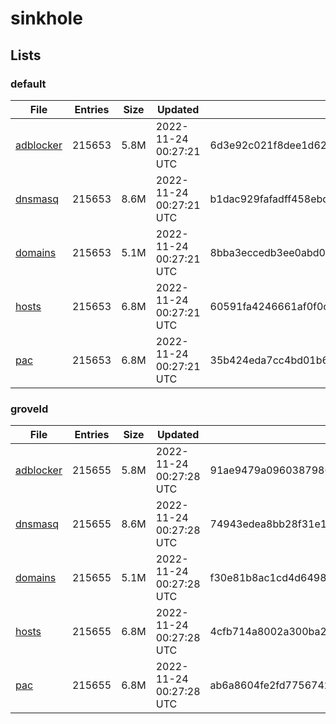 # sinkhole

## Lists

### default

|File|Entries|Size|Updated|Hash|
|-|-|-|-|-|
|[adblocker](https://raw.githubusercontent.com/groveld/sinkhole/lists/default/adblocker.txt)|215653|5.8M|2022-11-24 00:27:21 UTC|6d3e92c021f8dee1d6221bb0751a2fad61d3d359b6729b4b57fd5890ef8e7744|
|[dnsmasq](https://raw.githubusercontent.com/groveld/sinkhole/lists/default/dnsmasq.txt)|215653|8.6M|2022-11-24 00:27:21 UTC|b1dac929fafadff458ebdb62073cbf6a5fa99bbe13a45690616f2f1a54114306|
|[domains](https://raw.githubusercontent.com/groveld/sinkhole/lists/default/domains.txt)|215653|5.1M|2022-11-24 00:27:21 UTC|8bba3eccedb3ee0abd0bc9455d54ae313ed59518e9f1f6424258ade5d0e1b113|
|[hosts](https://raw.githubusercontent.com/groveld/sinkhole/lists/default/hosts.txt)|215653|6.8M|2022-11-24 00:27:21 UTC|60591fa4246661af0f0c57e53c4eb9d151a9e4f2815037b316a163dd812fb172|
|[pac](https://raw.githubusercontent.com/groveld/sinkhole/lists/default/pac.txt)|215653|6.8M|2022-11-24 00:27:21 UTC|35b424eda7cc4bd01b6cd1f7d9458f790077e2a31841dcc86fbad7f33d540058|

### groveld

|File|Entries|Size|Updated|Hash|
|-|-|-|-|-|
|[adblocker](https://raw.githubusercontent.com/groveld/sinkhole/lists/groveld/adblocker.txt)|215655|5.8M|2022-11-24 00:27:28 UTC|91ae9479a0960387986f9fb052d2179fc4cb2fa2593bc5668deac58e610ab1e7|
|[dnsmasq](https://raw.githubusercontent.com/groveld/sinkhole/lists/groveld/dnsmasq.txt)|215655|8.6M|2022-11-24 00:27:28 UTC|74943edea8bb28f31e142b429b7dd09da126b44bcc278a9ce0ce1007dd059eb5|
|[domains](https://raw.githubusercontent.com/groveld/sinkhole/lists/groveld/domains.txt)|215655|5.1M|2022-11-24 00:27:28 UTC|f30e81b8ac1cd4d649874e530f0e295446281ee217c51796f781e5ccbf07b49b|
|[hosts](https://raw.githubusercontent.com/groveld/sinkhole/lists/groveld/hosts.txt)|215655|6.8M|2022-11-24 00:27:28 UTC|4cfb714a8002a300ba2ae3215e55d0831fc7f65965f98eca1a1384c21a71a0a6|
|[pac](https://raw.githubusercontent.com/groveld/sinkhole/lists/groveld/pac.txt)|215655|6.8M|2022-11-24 00:27:28 UTC|ab6a8604fe2fd77567429a5d64cc1693aa28331bd4c1019b70072b1fd971658c|

